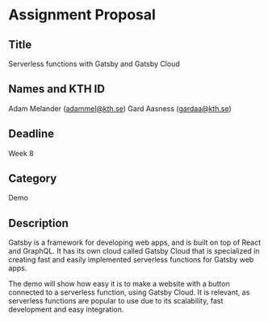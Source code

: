 # Assignment Proposal

## Title
Serverless functions with Gatsby and Gatsby Cloud

## Names and KTH ID
Adam Melander (adammel@kth.se)
Gard Aasness (gardaa@kth.se)

## Deadline
Week 8

## Category
Demo

## Description

Gatsby is a framework for developing web apps, and is built on top of React and GraphQL. It has its own cloud called Gatsby Cloud that is specialized in creating fast and easily implemented serverless functions for Gatsby web apps.

The demo will show how easy it is to make a website with a button connected to a serverless function, using Gatsby Cloud. It is relevant, as serverless functions are popular to use due to its scalability, fast development and easy integration. 

